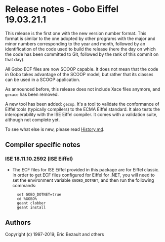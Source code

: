 # Release notes - Gobo Eiffel 19.03.21.1

This release is the first one with the new version number format.
This format is similar to the one adopted by other programs with 
the major and minor numbers corresponding to the year and month,
followed by an identification of the code used to build the release
(here the day on which the code has been committed to Git, followed
 by the rank of this commit on that day).

All Gobo ECF files are now SCOOP capable. It does not mean that the
code in Gobo takes advantage of the SCOOP model, but rather that its
classes can be used in a SCOOP application.

As announced before, this release does not include Xace files
anymore, and `gexace` has been removed.

A new tool has been added: `gecop`. It's a tool to validate the
conformance of Eiffel tools (typically compilers) to the ECMA 
Eiffel standard. It also tests the interoperability with the 
ISE Eiffel compiler. It comes with a validation suite, although
not complete yet.

To see what else is new, please read [History.md](./History.md).

## Compiler specific notes

### ISE 18.11.10.2592 (ISE Eiffel)

* The ECF files for ISE Eiffel provided in this package are for
  Eiffel classic. In order to get ECF files configured for Eiffel
  for .NET, you will need to set the environment variable
  `$GOBO_DOTNET`, and then run the following commands:

		set GOBO_DOTNET=true
		cd %GOBO%
		geant clobber
		geant install

## Authors

Copyright (c) 1997-2019, Eric Bezault and others
